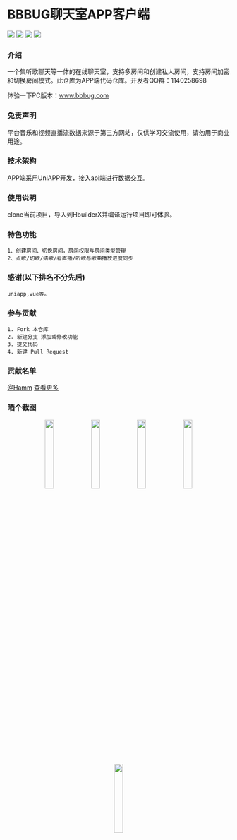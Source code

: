 <p align="left">
<h1>BBBUG聊天室APP客户端</h1>
</p>
<p align="left">
<a href="https://gitee.com/bbbug_com/ChatWEB/stargazers" target="_blank"><img src="https://svg.hamm.cn/gitee.svg?type=star&user=bbbug_com&project=ChatWEB"/></a>
<a href="https://gitee.com/bbbug_com/ChatWEB/members" target="_blank"><img src="https://svg.hamm.cn/gitee.svg?type=fork&user=bbbug_com&project=ChatWEB"/></a>
<img src="https://svg.hamm.cn/badge.svg?key=Base&value=UniAPP"/>
<img src="https://svg.hamm.cn/badge.svg?key=License&value=GPL-3.0"/>
</p>

### 介绍

一个集听歌聊天等一体的在线聊天室，支持多房间和创建私人房间，支持房间加密和切换房间模式。此仓库为APP端代码仓库。开发者QQ群：1140258698

体验一下PC版本：<a href="https://www.bbbug.com/" target="_blank">www.bbbug.com</a>

### 免责声明

平台音乐和视频直播流数据来源于第三方网站，仅供学习交流使用，请勿用于商业用途。

### 技术架构

APP端采用UniAPP开发，接入api端进行数据交互。


### 使用说明

clone当前项目，导入到HbuilderX并编译运行项目即可体验。

### 特色功能
```
1、创建房间、切换房间，房间权限与房间类型管理
2、点歌/切歌/猜歌/看直播/听歌与歌曲播放进度同步
```
### 感谢(以下排名不分先后)
``` 
uniapp,vue等。
```

### 参与贡献
```
1. Fork 本仓库
2. 新建分支 添加或修改功能
3. 提交代码
4. 新建 Pull Request
```
### 贡献名单
[@Hamm](https://gitee.com/hamm)
[查看更多](https://gitee.com/bbbug_com/ChatAPP/contributors?ref=master)

### 晒个截图
<p align="center">
<img src="https://images.gitee.com/uploads/images/2020/1101/113232_d1683456_145025.png" width="20%"/>
<img src="https://images.gitee.com/uploads/images/2020/1101/113238_13bb6803_145025.png" width="20%"/>
<img src="https://images.gitee.com/uploads/images/2020/1101/113537_abb7e6d1_145025.png" width="20%"/>
<img src="https://images.gitee.com/uploads/images/2020/1101/113409_5412d00a_145025.png" width="20%"/>
<img src="https://images.gitee.com/uploads/images/2020/1101/113550_cabd8643_145025.png" width="20%"/>
</p>